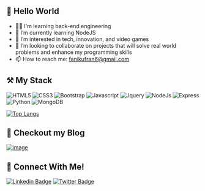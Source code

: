 ## 👋 Hello World
- 👨‍💻 I'm learning back-end engineering
- 🌱 I’m currently learning NodeJS
- 👀 I’m interested in tech, innovation, and video games
- 💞️ I’m looking to collaborate on projects that will solve real world problems and enhance my programming skills
- 📫 How to reach me: fanikufran6@gmail.com

## ⚒ My Stack
![HTML5](https://img.shields.io/badge/html5-%23E34F26.svg?style=for-the-badge&logo=html5&logoColor=white)
![CSS3](https://img.shields.io/badge/css3-%231572B6.svg?style=for-the-badge&logo=css3&logoColor=white)
![Bootstrap](https://img.shields.io/badge/Bootstrap-563D7C?style=for-the-badge&logo=bootstrap&logoColor=white)
![Javascript](https://img.shields.io/badge/JavaScript-F7DF1E?style=for-the-badge&logo=javascript&logoColor=black)
![Jquery](https://img.shields.io/badge/jQuery-0769AD?style=for-the-badge&logo=jquery&logoColor=white)
![NodeJs](https://img.shields.io/badge/NodeJs-ffffff?style=for-the-badge&logo=Node.js&logoColor=6b9f5c)
![Express](https://img.shields.io/badge/Express.js-000000?style=for-the-badge&logo=express&logoColor=white)
![Python](https://img.shields.io/badge/Python-14354C?style=for-the-badge&logo=python&logoColor=white)
![MongoDB](https://img.shields.io/badge/MongoDB-4EA94B?style=for-the-badge&logo=mongodb&logoColor=white)

[![Top Langs](https://github-readme-stats.vercel.app/api/top-langs/?username=fanifrancs&langs_count=6&layout=compact)](https://github.com/anuraghazra/github-readme-stats)

## 📝 Checkout my Blog
[![image](https://img.shields.io/badge/Hashnode-2962FF?style=for-the-badge&logo=hashnode&logoColor=white)](https://franciscobaze.hashnode.dev/)

## 💙 Connect With Me!
[![Linkedin Badge](https://img.shields.io/badge/LinkedIn-0077B5?style=for-the-badge&logo=linkedin&logoColor=white)](https://www.linkedin.com/in/francis-faniku-946a22243/)
[![Twitter Badge](https://img.shields.io/badge/Twitter-1DA1F2?style=for-the-badge&logo=twitter&logoColor=white)](https://twitter.com/fanifrancs)
